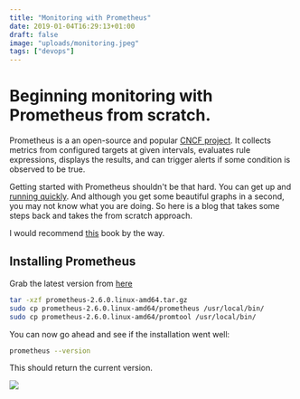```yaml
---
title: "Monitoring with Prometheus"
date: 2019-01-04T16:29:13+01:00
draft: false
image: "uploads/monitoring.jpeg"
tags: ["devops"]
---
```


# Beginning monitoring with Prometheus from scratch.

Prometheus is a an open-source and popular [CNCF project](https://cncf.ci/). It collects metrics from configured targets at given intervals, evaluates rule expressions, displays the results, and can trigger alerts if some condition is observed to be true.

Getting started with Prometheus shouldn't be that hard. You can get up and [running quickly](https://itnext.io/kubernetes-monitoring-with-prometheus-in-15-minutes-8e54d1de2e13). And although you get some beautiful graphs in a second, you may not know what you are doing. So here is a blog that takes some steps back and takes the from scratch approach.

I would recommend [this](https://www.prometheusbook.com/) book by the way.

## Installing Prometheus

Grab the latest version from [here](https://github.com/prometheus/prometheus/releases)

```sh
tar -xzf prometheus-2.6.0.linux-amd64.tar.gz
sudo cp prometheus-2.6.0.linux-amd64/prometheus /usr/local/bin/
sudo cp prometheus-2.6.0.linux-amd64/promtool /usr/local/bin/
```

You can now go ahead and see if the installation went well:

```sh
prometheus --version
```

This should return the current version.

![](/uploads/monitoring-logging-1.png)









